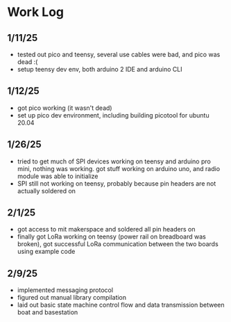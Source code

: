 # Work Log

## 1/11/25
- tested out pico and teensy, several use cables were bad, and pico was dead :(
- setup teensy dev env, both arduino 2 IDE and arduino CLI

## 1/12/25
- got pico working (it wasn't dead)
- set up pico dev environment, including building picotool for ubuntu 20.04

## 1/26/25
- tried to get much of SPI devices working on teensy and arduino pro mini, nothing was working. got stuff working on arduino uno, and radio module was able to initialize
- SPI still not working on teensy, probably because pin headers are not actually soldered on

## 2/1/25
- got access to mit makerspace and soldered all pin headers on
- finally got LoRa working on teensy (power rail on breadboard was broken), got successful LoRa communication between the two boards using example code

## 2/9/25
- implemented messaging protocol
- figured out manual library compilation
- laid out basic state machine control flow and data transmission between boat and basestation